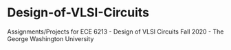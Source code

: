 # Design-of-VLSI-Circuits
Assignments/Projects for ECE 6213 - Design of VLSI Circuits Fall 2020 - The George Washington University
